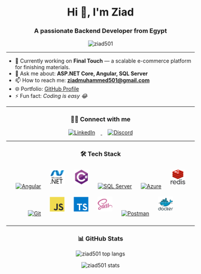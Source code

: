<h1 align="center">Hi 👋, I'm Ziad</h1>
<h3 align="center">A passionate Backend Developer from Egypt</h3>

<p align="center">
  <img src="https://komarev.com/ghpvc/?username=ziad501&label=Profile%20views&color=0e75b6&style=flat" alt="ziad501" />
</p>

---

- 🔭 Currently working on **Final Touch** — a scalable e-commerce platform for finishing materials.  
- 💬 Ask me about: **ASP.NET Core, Angular, SQL Server**  
- 📫 How to reach me: **ziadmuhammed501@gmail.com**  
- 🌐 Portfolio: [GitHub Profile](https://github.com/Ziad501)  
- ⚡ Fun fact: *Coding is easy 😂*  

---

<h3 align="center">🧑‍💼 Connect with me</h3>
<p align="center">
  <a href="https://www.linkedin.com/in/ziad-hassanein/" target="_blank">
    <img src="https://raw.githubusercontent.com/rahuldkjain/github-profile-readme-generator/master/src/images/icons/Social/linked-in-alt.svg" alt="LinkedIn" height="30" width="40" style="margin: 0 15px;" />
  </a>
  <a href="https://discord.com/users/ziad422" target="_blank">
    <img src="https://raw.githubusercontent.com/rahuldkjain/github-profile-readme-generator/master/src/images/icons/Social/discord.svg" alt="Discord" height="30" width="40" style="margin: 0 15px;" />
  </a>
</p>

---

<h3 align="center">🛠️ Tech Stack</h3>
<p align="center">
  <a href="https://angular.io" target="_blank"><img src="https://angular.io/assets/images/logos/angular/angular.svg" alt="Angular" width="40" height="40" style="margin: 10px"/></a>
  <a href="https://dotnet.microsoft.com/" target="_blank"><img src="https://raw.githubusercontent.com/devicons/devicon/master/icons/dot-net/dot-net-original-wordmark.svg" alt="dotnet" width="40" height="40" style="margin: 10px"/></a>
  <a href="https://www.w3schools.com/cs/" target="_blank"><img src="https://raw.githubusercontent.com/devicons/devicon/master/icons/csharp/csharp-original.svg" alt="C#" width="40" height="40" style="margin: 10px"/></a>
  <a href="https://www.microsoft.com/en-us/sql-server" target="_blank"><img src="https://www.svgrepo.com/show/303229/microsoft-sql-server-logo.svg" alt="SQL Server" width="40" height="40" style="margin: 10px"/></a>
  <a href="https://azure.microsoft.com" target="_blank"><img src="https://www.vectorlogo.zone/logos/microsoft_azure/microsoft_azure-icon.svg" alt="Azure" width="40" height="40" style="margin: 10px"/></a>
  <a href="https://redis.io" target="_blank"><img src="https://raw.githubusercontent.com/devicons/devicon/master/icons/redis/redis-original-wordmark.svg" alt="Redis" width="40" height="40" style="margin: 10px"/></a>
  <a href="https://git-scm.com/" target="_blank"><img src="https://www.vectorlogo.zone/logos/git-scm/git-scm-icon.svg" alt="Git" width="40" height="40" style="margin: 10px"/></a>
  <a href="https://developer.mozilla.org/en-US/docs/Web/JavaScript" target="_blank"><img src="https://raw.githubusercontent.com/devicons/devicon/master/icons/javascript/javascript-original.svg" alt="JavaScript" width="40" height="40" style="margin: 10px"/></a>
  <a href="https://www.typescriptlang.org/" target="_blank"><img src="https://raw.githubusercontent.com/devicons/devicon/master/icons/typescript/typescript-original.svg" alt="TypeScript" width="40" height="40" style="margin: 10px"/></a>
  <a href="https://sass-lang.com" target="_blank"><img src="https://raw.githubusercontent.com/devicons/devicon/master/icons/sass/sass-original.svg" alt="Sass" width="40" height="40" style="margin: 10px"/></a>
  <a href="https://postman.com" target="_blank"><img src="https://www.vectorlogo.zone/logos/getpostman/getpostman-icon.svg" alt="Postman" width="40" height="40" style="margin: 10px"/></a>
  <a href="https://www.docker.com/" target="_blank"><img src="https://raw.githubusercontent.com/devicons/devicon/master/icons/docker/docker-original-wordmark.svg" alt="Docker" width="40" height="40" style="margin: 10px"/></a>
</p>

---

<h3 align="center">📊 GitHub Stats</h3>
<p align="center">
  <img src="https://github-readme-stats.vercel.app/api/top-langs?username=ziad501&show_icons=true&locale=en&layout=compact" alt="ziad501 top langs" />
</p>
<p align="center">
  <img src="https://github-readme-stats.vercel.app/api?username=ziad501&show_icons=true&locale=en" alt="ziad501 stats" />
</p>
